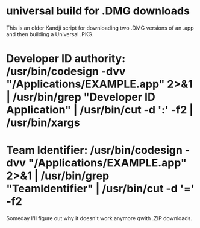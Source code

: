 # universal build for .DMG downloads
 
This is an older Kandji script for downloading two .DMG versions of an .app and then building a Universal .PKG.

# Developer ID authority: /usr/bin/codesign -dvv "/Applications/EXAMPLE.app" 2>&1 | /usr/bin/grep "Developer ID Application" | /usr/bin/cut -d ':' -f2 | /usr/bin/xargs
# Team Identifier: /usr/bin/codesign -dvv "/Applications/EXAMPLE.app" 2>&1 | /usr/bin/grep "TeamIdentifier" | /usr/bin/cut -d '=' -f2

Someday I'll figure out why it doesn't work anymore qwith .ZIP downloads.
